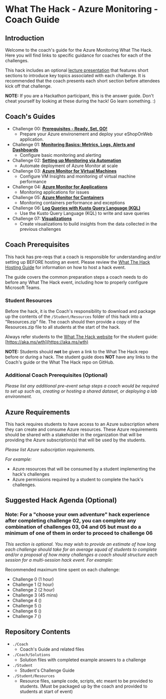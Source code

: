 # What The Hack - Azure Monitoring - Coach Guide

## Introduction

Welcome to the coach's guide for the Azure Monitoring What The Hack. Here you will find links to specific guidance for coaches for each of the challenges.

This hack includes an optional [lecture presentation](Lectures.pptx) that features short sections to introduce key topics associated with each challenge. It is recommended that the coach presents each short section before attendees kick off that challenge.

**NOTE:** If you are a Hackathon participant, this is the answer guide. Don't cheat yourself by looking at these during the hack! Go learn something. :)

## Coach's Guides

- Challenge 00: **[Prerequisites - Ready, Set, GO!](./Solution-00.md)**
	 - Prepare your Azure environement and deploy your eShopOnWeb application.
- Challenge 01: **[Monitoring Basics: Metrics, Logs, Alerts and Dashboards](./Solution-01.md)**
	 - Configure basic monitoring and alerting
- Challenge 02: **[Setting up Monitoring via Automation](./Solution-02.md)**
	 - Automate deployment of Azure Monitor at scale
- Challenge 03: **[Azure Monitor for Virtual Machines](./Solution-03.md)**
	 - Configure VM Insights and monitoring of virtual machine performance
- Challenge 04: **[Azure Monitor for Applications](./Solution-04.md)**
	 - Monitoring applications for issues
- Challenge 05: **[Azure Monitor for Containers](./Solution-05.md)**
	 - Monitoring containers performance and exceptions
- Challenge 06: **[Log Queries with Kusto Query Language (KQL)](./Solution-06.md)**
	 - Use the Kusto Query Language (KQL) to write and save queries
- Challenge 07: **[Visualizations](./Solution-07.md)**
	 - Create visualizations to build insights from the data collected in the previous challenges

## Coach Prerequisites

This hack has pre-reqs that a coach is responsible for understanding and/or setting up BEFORE hosting an event. Please review the [What The Hack Hosting Guide](https://aka.ms/wthhost) for information on how to host a hack event.

The guide covers the common preparation steps a coach needs to do before any What The Hack event, including how to properly configure Microsoft Teams.

### Student Resources

Before the hack, it is the Coach's responsibility to download and package up the contents of the `/Student/Resources` folder of this hack into a "Resources.zip" file. The coach should then provide a copy of the Resources.zip file to all students at the start of the hack.

Always refer students to the [What The Hack website](https://aka.ms/wth) for the student guide: [https://aka.ms/wth](https://aka.ms/wth)

**NOTE:** Students should **not** be given a link to the What The Hack repo before or during a hack. The student guide does **NOT** have any links to the Coach's guide or the What The Hack repo on GitHub.

### Additional Coach Prerequisites (Optional)

_Please list any additional pre-event setup steps a coach would be required to set up such as, creating or hosting a shared dataset, or deploying a lab environment._

## Azure Requirements

This hack requires students to have access to an Azure subscription where they can create and consume Azure resources. These Azure requirements should be shared with a stakeholder in the organization that will be providing the Azure subscription(s) that will be used by the students.

_Please list Azure subscription requirements._

_For example:_

- Azure resources that will be consumed by a student implementing the hack's challenges
- Azure permissions required by a student to complete the hack's challenges.

## Suggested Hack Agenda (Optional)

### Note: For a "choose your own adventure" hack experience after completing challenge 02, you can complete any combination of challenges 03, 04 and 05 but must do a minimum of one of them in order to proceed to challenge 06

_This section is optional. You may wish to provide an estimate of how long each challenge should take for an average squad of students to complete and/or a proposal of how many challenges a coach should structure each session for a multi-session hack event. For example:_

Recommended maximum time spent on each challenge:
  - Challenge 0 (1 hour)
  - Challenge 1 (2 hour)
  - Challenge 2 (2 hour)
  - Challenge 3 (45 mins)
  - Challenge 4 ()
  - Challenge 5 ()
  - Challenge 6 ()
  - Challenge 7 ()

## Repository Contents

- `./Coach`
  - Coach's Guide and related files
- `./Coach/Solutions`
  - Solution files with completed example answers to a challenge
- `./Student`
  - Student's Challenge Guide
- `./Student/Resources`
  - Resource files, sample code, scripts, etc meant to be provided to students. (Must be packaged up by the coach and provided to students at start of event)
